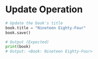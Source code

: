 # Update Operation

```python
# Update the book's title
book.title = "Nineteen Eighty-Four"
book.save()

# Output (Expected)
print(book)
# Output: <Book: Nineteen Eighty-Four>
